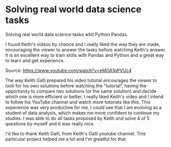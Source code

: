 # Solving real world data science tasks
Solving real world data science tasks whit Python Pandas.

I found Keith's videos by chance and I really liked the way they are made, encouraging the viewer to answer the tasks before watching Keith's answer. It is an excellent way to train skills with Pandas and Python and a great way to learn and get experience.

Source: https://www.youtube.com/watch?v=eMOA1pPVUc4

The way Keith Galli prepared his video tutorial encourages the viewer to look for his own solutions before watching the “tutorial”, having the opportunity to compare two solutions (or the same solution) and decide which one is more efficient or better. I really liked Keith's video and I intend to follow his YouTube channel and watch more tutorials like this. This experience was very productive for me, I could see that I am evolving as a student of data analysis, which makes me more confident to continue my studies. I was able to do all tasks proposed by Keith and solve 4 of 5 questions by myself and it was really nice.

I'd like to thank Keith Galli, from Keith's Galli youtube channel. This particular project helped me a lot and I'm greatful for that
